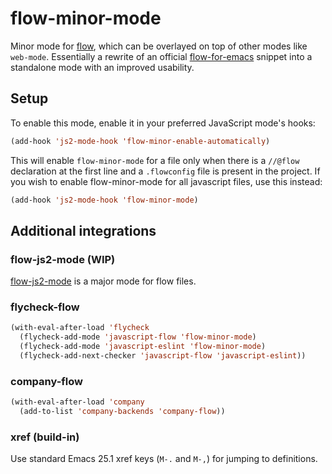 # flow-minor-mode

Minor mode for [flow](http://flowtype.org), which can be overlayed on
top of other modes like `web-mode`. Essentially a rewrite of an
official [flow-for-emacs](https://github.com/flowtype/flow-for-emacs)
snippet into a standalone mode with an improved usability.

## Setup

To enable this mode, enable it in your preferred JavaScript mode's
hooks:

```lisp
(add-hook 'js2-mode-hook 'flow-minor-enable-automatically)
````

This will enable `flow-minor-mode` for a file only when there is a
`//@flow` declaration at the first line and a `.flowconfig` file is
present in the project. If you wish to enable flow-minor-mode for all
javascript files, use this instead:

```lisp
(add-hook 'js2-mode-hook 'flow-minor-mode)
```

## Additional integrations

### flow-js2-mode (WIP)

[flow-js2-mode](https://github.com/Fuco1/flow-js2-mode) is a major
mode for flow files.

### flycheck-flow

```lisp
(with-eval-after-load 'flycheck
  (flycheck-add-mode 'javascript-flow 'flow-minor-mode)
  (flycheck-add-mode 'javascript-eslint 'flow-minor-mode)
  (flycheck-add-next-checker 'javascript-flow 'javascript-eslint))
```

### company-flow

```lisp
(with-eval-after-load 'company
  (add-to-list 'company-backends 'company-flow))
```

### xref (build-in)

Use standard Emacs 25.1 xref keys (`M-.` and `M-,`) for jumping to
definitions.

